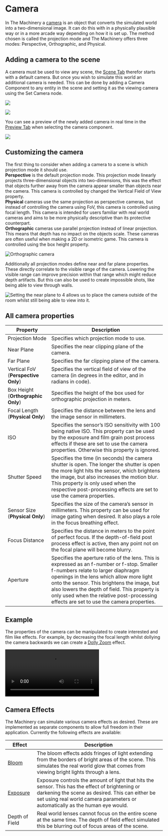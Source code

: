 # Camera

In The Machinery a [camera]({{docs}}plugins/entity/camera_component.h.html) is an object that converts the simulated world into a two-dimensional image. It can do this with in a physically plausible way or in a more arcade way depending on how it is set up. The method chosen is called the projection mode and The Machinery offers three modes: Perspective, Orthographic, and Physical.


## Adding a camera to the scene

A camera must be used to view any scene, the [Scene Tab]({{base_url}}the_editor/scene_tab.html) therefor starts with a default camera. But once you wish to simulate this world an additional camera is needed. This can be done by adding a Camera Component to any entity in the scene and setting it as the viewing camera using the Set Camera node.

![](https://www.dropbox.com/s/7cwc768hu7ltll4/tm_guide_camera_tree_tab.png?dl=1)

![](https://www.dropbox.com/s/foeulmeuaef5c2j/tm_guide_camera_graph.png?dl=1)


You can see a preview of the newly added camera in real time in the [Preview Tab]({{base_url}}the_editor/preview_tab.html) when selecting the camera component.

![](https://www.dropbox.com/s/y7rafonxt7abm7h/tm_guide_camera_perspective.png?dl=1)

## Customizing the camera

The first thing to consider when adding a camera to a scene is which projection mode it should use. \
**Perspective** is the default projection mode. This projection mode linearly projects three-dimensional objects into two-dimensions, this was the effect that objects further away from the camera appear smaller than objects near the camera. This camera is controlled by changed the Vertical Field of View property. \
**Physical** cameras use the same projection as perspective cameras, but instead of controlling the camera using FoV, this camera is controlled using focal length. This camera is intended for users familiar with real world cameras and aims to be more physically descriptive than its protective counterpart. \
**Orthographic** cameras use parallel projection instead of linear projection. This means that depth has no impact on the objects scale. These cameras are often useful when making a 2D or isometric game. This camera is controlled using the box height property.

![Orthographic camera](https://www.dropbox.com/s/qpk260eul8fms22/tm_guide_camera_orthographic.png?dl=1)


Additionally all projection modes define near and far plane properties. These directly correlate to the visible range of the camera. Lowering the visible range can improve precision within that range which might reduce depth artifacts. But this can also be used to create impossible shots, like being able to view through walls.

![Setting the near plane to 4 allows us to place the camera outside of the room whilst still being able to view into it.](https://www.dropbox.com/s/8l33j979p9spfty/tm_guide_camera_near_clipping.png?dl=1)


## All camera properties

| **Property**                        | **Description**                                                                                                                                                                                                                                                                                                                                                          |
| ----------------------------------- | ------------------------------------------------------------------------------------------------------------------------------------------------------------------------------------------------------------------------------------------------------------------------------------------------------------------------------------------------------------------------ |
| Projection Mode                     | Specifies which projection mode to use.                                                                                                                                                                                                                                                                                                                                  |
| Near Plane                          | Specifies the near clipping plane of the camera.                                                                                                                                                                                                                                                                                                                         |
| Far Plane                           | Specifies the far clipping plane of the camera.                                                                                                                                                                                                                                                                                                                          |
| Vertical FoV (**Perspective Only**) | Specifies the vertical field of view of the camera (in degrees in the editor, and in radians in code).                                                                                                                                                                                                                                                                   |
| Box Height (**Orthographic Only**)  | Specifies the height of the box used for orthographic projection in meters.                                                                                                                                                                                                                                                                                              |
| Focal Length (**Physical Only**)    | Specifies the distance between the lens and the image sensor in millimeters.                                                                                                                                                                                                                                                                                             |
| ISO                                 | Specifies the sensor’s ISO sensitivity with 100 being native ISO. This property can be used by the exposure and film grain post process effects if these are set to use the camera properties. Otherwise this property is ignored.                                                                                                                                       |
| Shutter Speed                       | Specifies the time (in seconds) the camera shutter is open. The longer the shutter is open the more light hits the sensor, which brightens the image, but also increases the motion blur. This property is only used when the respective post-processing effects are set to use the camera properties.                                                                   |
| Sensor Size (**Physical Only**)     | Specifies the size of the camera’s sensor in millimeters. This property can be used for image gating when desired. It also plays a role in the focus breathing effect.                                                                                                                                                                                                   |
| Focus Distance                      | Specifies the distance in meters to the point of perfect focus. If the depth-of-field post process effect is active, then any point not on the focal plane will become blurry.                                                                                                                                                                                           |
| Aperture                            | Specifies the aperture ratio of the lens. This is expressed as an f-number or f-stop. Smaller f-numbers relate to larger diaphragm openings in the lens which allow more light onto the sensor. This brightens the image, but also lowers the depth of field. This property is only used when the relative post-processing effects are set to use the camera properties. |

## Example

The properties of the camera can be manipulated to create interested and film like effects. For example, by decreasing the focal length whilst dollying the camera backwards we can create a [Dolly Zoom](https://en.wikipedia.org/wiki/Dolly_zoom) effect. 

<video  controls>
  <source src="https://www.dropbox.com/s/ty552e9hchgmhue/tm_guide_camera_dolly_zoom.mp4?raw=1" type="video/mp4">
Your browser does not support the video tag.
</video>

## Camera Effects

The Machinery can simulate various camera effects as desired. These are implemented as separate components to allow full freedom in their application. Currently the following effects are available:

| **Effect**     | **Description**                                                                                                                                                                                                                      |
| -------------- | ------------------------------------------------------------------------------------------------------------------------------------------------------------------------------------------------------------------------------------ |
| [Bloom]({{base_url}}post_processing/bloom.html)       | The bloom effects adds fringes of light extending from the borders of bright areas of the scene. This simulates the real world glow that comes from viewing bright lights through a lens.                                            |
| [Exposure]({{base_url}}post_processing/exposure.html) | Exposure controls the amount of light that hits the sensor. This has the effect of brightening or darkening the scene as desired. This can either be set using real world camera parameters or automatically as the human eye would. |
| Depth of Field                                         | Real world lenses cannot focus on the entire scene at the same time. The depth of field effect simulated this be blurring out of focus areas of the scene.                                                                           |

